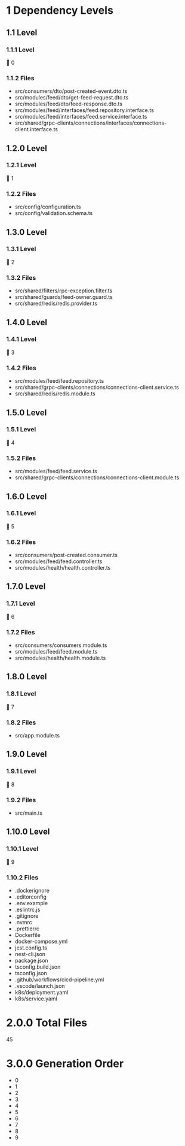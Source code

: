 # 1 Dependency Levels

## 1.1 Level

### 1.1.1 Level

🔹 0

### 1.1.2 Files

- src/consumers/dto/post-created-event.dto.ts
- src/modules/feed/dto/get-feed-request.dto.ts
- src/modules/feed/dto/feed-response.dto.ts
- src/modules/feed/interfaces/feed.repository.interface.ts
- src/modules/feed/interfaces/feed.service.interface.ts
- src/shared/grpc-clients/connections/interfaces/connections-client.interface.ts

## 1.2.0 Level

### 1.2.1 Level

🔹 1

### 1.2.2 Files

- src/config/configuration.ts
- src/config/validation.schema.ts

## 1.3.0 Level

### 1.3.1 Level

🔹 2

### 1.3.2 Files

- src/shared/filters/rpc-exception.filter.ts
- src/shared/guards/feed-owner.guard.ts
- src/shared/redis/redis.provider.ts

## 1.4.0 Level

### 1.4.1 Level

🔹 3

### 1.4.2 Files

- src/modules/feed/feed.repository.ts
- src/shared/grpc-clients/connections/connections-client.service.ts
- src/shared/redis/redis.module.ts

## 1.5.0 Level

### 1.5.1 Level

🔹 4

### 1.5.2 Files

- src/modules/feed/feed.service.ts
- src/shared/grpc-clients/connections/connections-client.module.ts

## 1.6.0 Level

### 1.6.1 Level

🔹 5

### 1.6.2 Files

- src/consumers/post-created.consumer.ts
- src/modules/feed/feed.controller.ts
- src/modules/health/health.controller.ts

## 1.7.0 Level

### 1.7.1 Level

🔹 6

### 1.7.2 Files

- src/consumers/consumers.module.ts
- src/modules/feed/feed.module.ts
- src/modules/health/health.module.ts

## 1.8.0 Level

### 1.8.1 Level

🔹 7

### 1.8.2 Files

- src/app.module.ts

## 1.9.0 Level

### 1.9.1 Level

🔹 8

### 1.9.2 Files

- src/main.ts

## 1.10.0 Level

### 1.10.1 Level

🔹 9

### 1.10.2 Files

- .dockerignore
- .editorconfig
- .env.example
- .eslintrc.js
- .gitignore
- .nvmrc
- .prettierrc
- Dockerfile
- docker-compose.yml
- jest.config.ts
- nest-cli.json
- package.json
- tsconfig.build.json
- tsconfig.json
- .github/workflows/cicd-pipeline.yml
- .vscode/launch.json
- k8s/deployment.yaml
- k8s/service.yaml

# 2.0.0 Total Files

45

# 3.0.0 Generation Order

- 0
- 1
- 2
- 3
- 4
- 5
- 6
- 7
- 8
- 9

